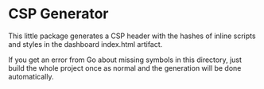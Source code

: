 # CSP Generator

This little package generates a CSP header with the hashes of inline scripts and styles in the dashboard index.html artifact.

If you get an error from Go about missing symbols in this directory, just build the whole project once as normal and the generation will be done automatically.
